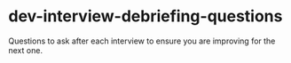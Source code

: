 # dev-interview-debriefing-questions
Questions to ask after each interview to ensure you are improving for the next one.
